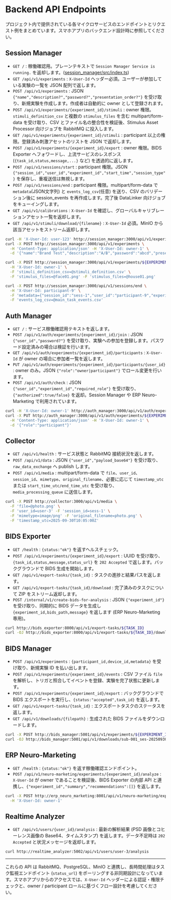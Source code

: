 # Backend API Endpoints

プロジェクト内で提供されている各マイクロサービスのエンドポイントとリクエスト例をまとめています。スマホアプリのバックエンド設計時に参照してください。

## Session Manager

- `GET /` : 稼働確認用。プレーンテキストで `Session Manager Service is running.` を返却します。([session_manager/src/index.ts](session_manager/src/index.ts))
- `GET /api/v1/experiments` : `X-User-Id` ヘッダー必須。ユーザーが参加している実験の一覧を JSON 配列で返します。
- `POST /api/v1/experiments` : JSON `{"name","description?","password?","presentation_order?"}` を受け取り、新規実験を作成します。作成者は自動的に owner として登録されます。
- `POST /api/v1/experiments/{experiment_id}/stimuli` : owner 権限。`stimuli_definition_csv` と複数の `stimulus_files` を含む multipart/form-data を受け取り、CSV とファイル名の整合性を検証後、Stimulus Asset Processor 向けジョブを RabbitMQ に投入します。
- `GET /api/v1/experiments/{experiment_id}/stimuli` : participant 以上の権限。登録済み刺激アセットのリストを JSON で返却します。
- `POST /api/v1/experiments/{experiment_id}/export` : owner 権限。BIDS Exporter へフォワードし、上流サービスのレスポンス (`{task_id,status,message,...}` など) を透過的に返します。
- `POST /api/v1/sessions/start` : participant 権限。JSON `{"session_id","user_id","experiment_id","start_time","session_type"}` を保存し、重複送信は無視します。
- `POST /api/v1/sessions/end` : participant 権限。multipart/form-data で `metadata`(JSON文字列) と `events_log_csv`(任意) を送り、CSV のバリデーション後に session_events を再作成します。完了後 DataLinker 向けジョブをキューイングします。
- `GET /api/v1/calibrations` : `X-User-Id` を確認し、グローバルキャリブレーションアセット一覧を返却します。
- `GET /api/v1/stimuli/download/{filename}` : `X-User-Id` 必須。MinIO から該当アセットをストリーム返却します。

```bash
curl -H 'X-User-Id: user-123' http://session_manager:3000/api/v1/experiments
curl -X POST http://session_manager:3000/api/v1/experiments \
  -H 'Content-Type: application/json' -H 'X-User-Id: owner-1' \
  -d '{"name":"Brand Test","description":"A/B","password":"abcd","presentation_order":"random"}'

curl -X POST http://session_manager:3000/api/v1/experiments/${EXPERIMENT_ID}/stimuli \
  -H 'X-User-Id: owner-1' \
  -F 'stimuli_definition_csv=@stimuli_definition.csv' \
  -F 'stimulus_files=@face01.png' -F 'stimulus_files=@house01.png'

curl -X POST http://session_manager:3000/api/v1/sessions/end \
  -H 'X-User-Id: participant-9' \
  -F 'metadata={"session_id":"sess-1","user_id":"participant-9","experiment_id":"...","device_id":"dev-7","start_time":"2025-09-30T10:00:00Z","end_time":"2025-09-30T10:30:00Z","session_type":"main_integrated"}' \
  -F 'events_log_csv=@main_task_events.csv'
```

## Auth Manager

- `GET /` : サービス稼働確認用テキストを返します。
- `POST /api/v1/auth/experiments/{experiment_id}/join` : JSON `{"user_id","password?"}` を受け取り、実験への参加を登録します。パスワード設定済みの場合は検証を行います。
- `GET /api/v1/auth/experiments/{experiment_id}/participants` : `X-User-Id` が owner の場合に参加者一覧を返します。
- `PUT /api/v1/auth/experiments/{experiment_id}/participants/{user_id}` : owner のみ。JSON `{"role":"owner|participant"}` でロール変更を行います。
- `POST /api/v1/auth/check` : JSON `{"user_id","experiment_id","required_role"}` を受け取り、`{"authorized":true/false}` を返却。Session Manager や ERP Neuro-Marketing で利用されています。

```bash
curl -H 'X-User-Id: owner-1' http://auth_manager:3000/api/v1/auth/experiments/${EXPERIMENT_ID}/participants
curl -X PUT http://auth_manager:3000/api/v1/auth/experiments/${EXPERIMENT_ID}/participants/user-9 \
  -H 'Content-Type: application/json' -H 'X-User-Id: owner-1' \
  -d '{"role":"participant"}'
```

## Collector

- `GET /api/v1/health` : サービス状態と RabbitMQ 接続状況を返します。
- `POST /api/v1/data` : JSON `{"user_id","payload_base64"}` を受け取り、`raw_data_exchange` へ publish します。
- `POST /api/v1/media` : multipart/form-data で `file`、`user_id`、`session_id`、`mimetype`、`original_filename`、必要に応じて `timestamp_utc` または `start_time_utc/end_time_utc` を受け取り、`media_processing_queue` に送信します。

```bash
curl -X POST http://collector:3000/api/v1/media \
  -F 'file=@photo.png' \
  -F 'user_id=user-3' -F 'session_id=sess-1' \
  -F 'mimetype=image/png' -F 'original_filename=photo.png' \
  -F 'timestamp_utc=2025-09-30T10:05:00Z'
```

## BIDS Exporter

- `GET /health` : `{status:"ok"}` を返すヘルスチェック。
- `POST /api/v1/experiments/{experiment_id}/export` : UUID を受け取り、`{task_id,status,message,status_url}` を `202 Accepted` で返します。バックグラウンドで BIDS 生成を開始します。
- `GET /api/v1/export-tasks/{task_id}` : タスクの進捗と結果パスを返します。
- `GET /api/v1/export-tasks/{task_id}/download` : 完了済みのタスクについて ZIP をストリーム返却します。
- `POST /internal/v1/create-bids-for-analysis` : JSON `{"experiment_id"}` を受け取り、同期的に BIDS データを生成し `{experiment_id,bids_path,message}` を返します (ERP Neuro-Marketing 専用)。

```bash
curl http://bids_exporter:8000/api/v1/export-tasks/${TASK_ID}
curl -OJ http://bids_exporter:8000/api/v1/export-tasks/${TASK_ID}/download
```

## BIDS Manager

- `POST /api/v1/experiments` : `{participant_id,device_id,metadata}` を受け取り、新規実験 ID を払い出します。
- `POST /api/v1/experiments/{experiment_id}/events` : CSV ファイル `file` を解析し、トリガと照合してイベントを登録、実験を完了状態に更新します。
- `POST /api/v1/experiments/{experiment_id}/export` : バックグラウンドで BIDS エクスポートを実行し、`{status:"accepted",task_id}` を返します。
- `GET /api/v1/export-tasks/{task_id}` : エクスポートタスクのステータスを返します。
- `GET /api/v1/downloads/{filepath}` : 生成された BIDS ファイルをダウンロードします。

```bash
curl -X POST http://bids_manager:5001/api/v1/experiments/${EXPERIMENT_ID}/export
curl -OJ http://bids_manager:5001/api/v1/downloads/sub-001_ses-20250930_task-erp_edf.zip
```

## ERP Neuro-Marketing

- `GET /health` : `{status:"ok"}` を返す稼働確認エンドポイント。
- `POST /api/v1/neuro-marketing/experiments/{experiment_id}/analyze` : `X-User-Id` が owner であることを検証後、BIDS Exporter の内部 API と連携し、`{"experiment_id","summary","recommendations":[]}` を返します。

```bash
curl -X POST http://erp_neuro_marketing:8001/api/v1/neuro-marketing/experiments/${EXPERIMENT_ID}/analyze \
  -H 'X-User-Id: owner-1'
```

## Realtime Analyzer

- `GET /api/v1/users/{user_id}/analysis` : 最新の解析結果 (PSD 画像とコヒーレンス画像の Base64、タイムスタンプ) を返します。データ不足時は `202 Accepted` と状況メッセージを返却します。

```bash
curl http://realtime_analyzer:5002/api/v1/users/user-3/analysis
```

---
これらの API は RabbitMQ、PostgreSQL、MinIO と連携し、長時間処理はタスク監視エンドポイント (`status_url`) をポーリングする非同期設計になっています。スマホアプリからのアクセスでは、`X-User-Id` ヘッダーによる認証・権限チェックと、owner / participant ロールに基づくフロー設計を考慮してください。
